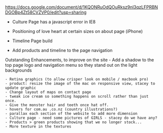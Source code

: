 https://docs.google.com/document/d/1KQONRuOdQOuRksz9nl3qzLFPRBNDGOBp4Zt58CVZVP0/edit?usp=sharing

- Culture Page has a javascript error in IE8
- Positioning of love heart at certain sizes on about page (iPhone)

- Timeline Page build
- Add products and timeline to the page navigation

Outstanding Enhancements, to improve on the site
	- Add a shadow to the top page logo and navigation menu so they stand out on
		the light backgrounds 

	- Retina graphics (to allow crisper look on mobile / macbook pro)
	- product: resize the image of the mac on responsive view, stacey to update graphic
	- Change layout of maps on contact page
	- tweak ice cream so something happens on scroll rather than just once.
	- Give the monster hair and teeth once hat off. 
	- hovers for com.au .co.nz (country illustrations?)
	- parallax each section of the website to add more dimension
	- Culture page - need some pictures of GIRLS - stacey do we have any?
	- Products > green products showing that we no longer stock...
	- More texture in the textures